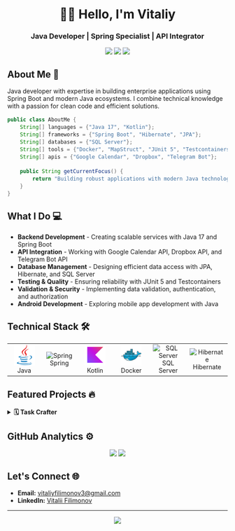 <div align="center">
  <h1>👨‍💻 Hello, I'm Vitaliy</h1>
  <h3>Java Developer | Spring Specialist | API Integrator</h3>
</div>

<p align="center">
  <a href="https://www.linkedin.com/in/vitalii-filimonov-55b23929a"><img src="https://img.shields.io/badge/-LinkedIn-0077B5?style=flat-square&logo=Linkedin&logoColor=white"/></a>
  <a href="vitaliyfilimonov3@gmail.com"><img src="https://img.shields.io/badge/-Email-D14836?style=flat-square&logo=Gmail&logoColor=white"/></a>
  <a href="https://github.com/vfilimo"><img src="https://img.shields.io/badge/-GitHub-181717?style=flat-square&logo=GitHub&logoColor=white"/></a>
</p>

## About Me 🚀

Java developer with expertise in building enterprise applications using Spring Boot and modern Java ecosystems. I combine technical knowledge with a passion for clean code and efficient solutions.

```java
public class AboutMe {
    String[] languages = {"Java 17", "Kotlin"};
    String[] frameworks = {"Spring Boot", "Hibernate", "JPA"};
    String[] databases = {"SQL Server"};
    String[] tools = {"Docker", "MapStruct", "JUnit 5", "Testcontainers"};
    String[] apis = {"Google Calendar", "Dropbox", "Telegram Bot"};
    
    public String getCurrentFocus() {
        return "Building robust applications with modern Java technologies";
    }
}
```

## What I Do 💻

- **Backend Development** - Creating scalable services with Java 17 and Spring Boot
- **API Integration** - Working with Google Calendar API, Dropbox API, and Telegram Bot API
- **Database Management** - Designing efficient data access with JPA, Hibernate, and SQL Server
- **Testing & Quality** - Ensuring reliability with JUnit 5 and Testcontainers
- **Validation & Security** - Implementing data validation, authentication, and authorization
- **Android Development** - Exploring mobile app development with Java

## Technical Stack 🛠️

<table>
  <tr>
    <td align="center" width="96">
      <img src="https://raw.githubusercontent.com/devicons/devicon/master/icons/java/java-original.svg" width="48" height="48" alt="Java" />
      <br>Java
    </td>
    <td align="center" width="96">
      <img src="https://www.vectorlogo.zone/logos/springio/springio-icon.svg" width="48" height="48" alt="Spring" />
      <br>Spring
    </td>
    <td align="center" width="96">
      <img src="https://raw.githubusercontent.com/devicons/devicon/master/icons/kotlin/kotlin-original.svg" width="48" height="48" alt="Kotlin" />
      <br>Kotlin
    </td>
    <td align="center" width="96">
      <img src="https://raw.githubusercontent.com/devicons/devicon/master/icons/docker/docker-original.svg" width="48" height="48" alt="Docker" />
      <br>Docker
    </td>
    <td align="center" width="96">
      <img src="https://user-images.githubusercontent.com/25181517/117208740-bfb78400-adf5-11eb-97bb-09072b6bedfc.png" width="48" height="48" alt="SQL Server" />
      <br>SQL Server
    </td>
    <td align="center" width="96">
      <img src="https://avatars.githubusercontent.com/u/348262" width="48" height="48" alt="Hibernate" />
      <br>Hibernate
    </td>
  </tr>
</table>

## Featured Projects 🔥

<details>
<summary><b>🗓️ Task Crafter</b></summary>
<br>
A comprehensive task management application featuring Google Calendar and Dropbox integration.

[View Repository](https://github.com/vfilimo/Task_Crafter)

**Key Features:**
- Task management with priorities and categories
- Google Calendar synchronization for deadlines and reminders
- File storage with Dropbox API integration
- RESTful API design with Spring Boot

**Technologies Used:**
- Java 17, Spring Boot
- Hibernate, JPA, SQL Server
- Google Calendar API, Dropbox API
- JUnit 5, Testcontainers
</details>


## GitHub Analytics ⚙️

<p align="center">
  <img height="180em" src="https://github-readme-stats.vercel.app/api?username=vfilimo&show_icons=true&theme=github_dark&include_all_commits=true&count_private=true"/>
  <img height="180em" src="https://github-readme-stats.vercel.app/api/top-langs/?username=vfilimo&layout=compact&langs_count=8&theme=github_dark"/>
</p>

## Let's Connect 🌐

- **Email:** vitaliyfilimonov3@gmail.com
- **LinkedIn:** [Vitalii Filimonov](https://www.linkedin.com/in/vitalii-filimonov-55b23929a)


---

<div align="center">
  <img src="https://komarev.com/ghpvc/?username=vfilimo&color=blue&style=flat" />
</div>
